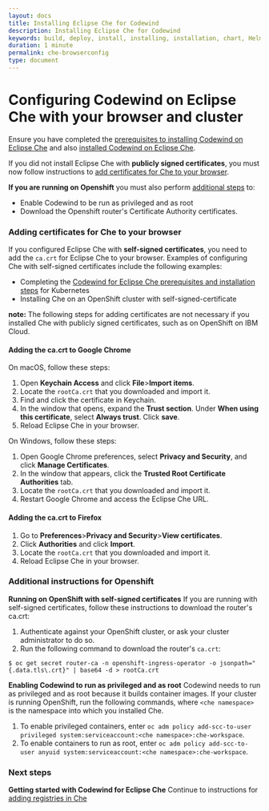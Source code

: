 ```yaml
---
layout: docs
title: Installing Eclipse Che for Codewind
description: Installing Eclipse Che for Codewind
keywords: build, deploy, install, installing, installation, chart, Helm, develop, cloud, public cloud, services, command line, cli, command, start, stop, update, open, delete, options, operation, devops, OpenShift, OKD
duration: 1 minute
permalink: che-browserconfig
type: document
---
```

# Configuring Codewind on Eclipse Che with your browser and cluster

Ensure you have completed the [prerequisites to installing Codewind on Eclipse Che](./che-installinfo.html#prerequisites) and also [installed Codewind on Eclipse Che](./che-installinfo.html#choose-from-the-following-instructions).

If you did not install Eclipse Che with **publicly signed certificates**, you must now follow instructions to [add certificates for Che to your browser](./che-browserconfig.html#adding-certificates-for-che-to-your-browser).

**If you are running on Openshift** you must also perform [additional steps](./che-browserconfig.html#additional-instructions-for-openshift) to:
- Enable Codewind to be run as privileged and as root
- Download the Openshift router's Certificate Authority certificates. 

### Adding certificates for Che to your browser

If you configured Eclipse Che with **self-signed certificates**, you need to add the `ca.crt` for Eclipse Che to your browser. Examples of configuring Che with self-signed certificates include the following examples:
  - Completing the [Codewind for Eclipse Che prerequisites and installation steps](./che-installinfo) for Kubernetes
  - Installing Che on an OpenShift cluster with self-signed-certificate

**note:** The following steps for adding certificates are not necessary if you installed Che with publicly signed certificates, such as on OpenShift on IBM Cloud.

#### Adding the ca.crt to Google Chrome

On macOS, follow these steps:

1. Open **Keychain Access** and click **File**>**Import items**.
2. Locate the `rootCa.crt` that you downloaded and import it.
3. Find and click the certificate in Keychain.
4. In the window that opens, expand the **Trust section**. Under **When using this certificate**, select **Always trust**. Click **save**.
5. Reload Eclipse Che in your browser.

On Windows, follow these steps:

1. Open Google Chrome preferences, select **Privacy and Security**, and click **Manage Certificates**.
2. In the window that appears, click the **Trusted Root Certificate Authorities** tab.
3. Locate the `rootCa.crt` that you downloaded and import it.
4. Restart Google Chrome and access the Eclipse Che URL.

#### Adding the ca.crt to Firefox

1. Go to **Preferences**>**Privacy and Security**>**View certificates**.
2. Click **Authorities** and click **Import**.
3. Locate the `rootCa.crt` that you downloaded and import it.
4. Reload Eclipse Che in your browser.

### Additional instructions for Openshift

**Running on OpenShift with self-signed certificates** If you are running with self-signed certificates, follow these instructions to download the router's ca.crt:

1. Authenticate against your OpenShift cluster, or ask your cluster administrator to do so.
2. Run the following command to download the router's `ca.crt`:
```
$ oc get secret router-ca -n openshift-ingress-operator -o jsonpath="{.data.tls\.crt}" | base64 -d > rootCa.crt
```

**Enabling Codewind to run as privileged and as root** Codewind needs to run as privileged and as root because it builds container images. If your cluster is running OpenShift, run the following commands, where `<che namespace>` is the namespace into which you installed Che.
1. To enable privileged containers, enter `oc adm policy add-scc-to-user privileged system:serviceaccount:<che namespace>:che-workspace`.
2. To enable containers to run as root, enter `oc adm policy add-scc-to-user anyuid system:serviceaccount:<che namespace>:che-workspace`.

### Next steps
**Getting started with Codewind for Eclipse Che** Continue to instructions for [adding registries in Che](./che-setupregistries.html)
